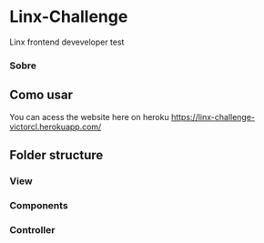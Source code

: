 # Linx-Challenge
Linx frontend deveveloper test

### Sobre 

## Como usar
You can acess the website here on heroku https://linx-challenge-victorcl.herokuapp.com/


## Folder structure

### View

### Components

### Controller

